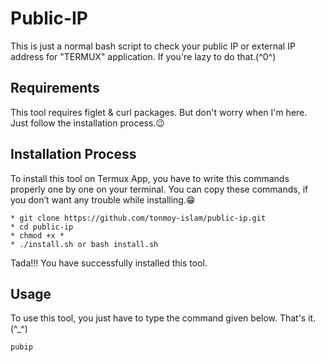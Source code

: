 # Public-IP

This is just a normal bash script to check your public IP or external IP address for "TERMUX" application. If you're lazy to do that.(^0^)

## Requirements

This tool requires figlet & curl packages. But don't worry when I'm here. 
Just follow the installation process.😉

## Installation Process

To install this tool on Termux App, you have to write this commands properly one by one on your terminal.
You can copy these commands, if you don’t want any trouble while installing.😁
```
* git clone https://github.com/tonmoy-islam/public-ip.git
* cd public-ip
* chmod +x *
* ./install.sh or bash install.sh
```
Tada!!! You have successfully installed this tool.

## Usage

To use this tool, you just have to type the command given below. That's it.(^_^) 
```
pubip
```
